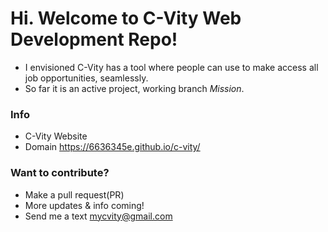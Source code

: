 # Hi. Welcome to C-Vity Web Development Repo!
- I envisioned C-Vity has a tool where people can use to make access all job opportunities, seamlessly.
- So far it is an active project, working branch _Mission_.

### Info
 - C-Vity Website
 - Domain https://6636345e.github.io/c-vity/

### Want to contribute?
- Make a pull request(PR)
- More updates & info coming!
- Send me a text mycvity@gmail.com
